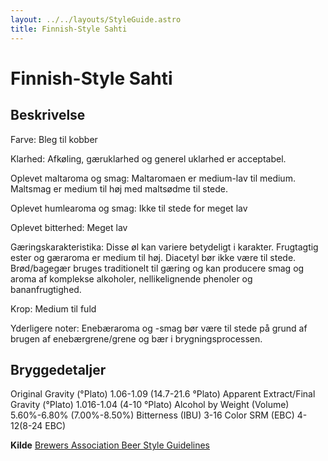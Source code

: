 ```yaml
---
layout: ../../layouts/StyleGuide.astro
title: Finnish-Style Sahti
---
```

# Finnish-Style Sahti

## Beskrivelse
Farve: Bleg til kobber

Klarhed: Afkøling, gæruklarhed og generel uklarhed er acceptabel.

Oplevet maltaroma og smag: Maltaromaen er medium-lav til medium. Maltsmag er medium til høj med maltsødme til stede.

Oplevet humlearoma og smag: Ikke til stede for meget lav

Oplevet bitterhed: Meget lav

Gæringskarakteristika: Disse øl kan variere betydeligt i karakter. Frugtagtig ester og gæraroma er medium til høj. Diacetyl bør ikke være til stede. Brød/bagegær bruges traditionelt til gæring og kan producere smag og aroma af komplekse alkoholer, nellikelignende phenoler og bananfrugtighed.

Krop: Medium til fuld

Yderligere noter: Enebæraroma og -smag bør være til stede på grund af brugen af enebærgrene/grene og bær i brygningsprocessen.




## Bryggedetaljer
Original Gravity (°Plato) 1.06-1.09 (14.7-21.6 °Plato)
Apparent Extract/Final Gravity (°Plato) 1.016-1.04 (4-10 °Plato)
Alcohol by Weight (Volume) 5.60%-6.80% (7.00%-8.50%)
Bitterness (IBU) 3-16
Color SRM (EBC) 4-12(8-24 EBC)					



**Kilde**
[Brewers Association Beer Style Guidelines](https://www.brewersassociation.org/)
